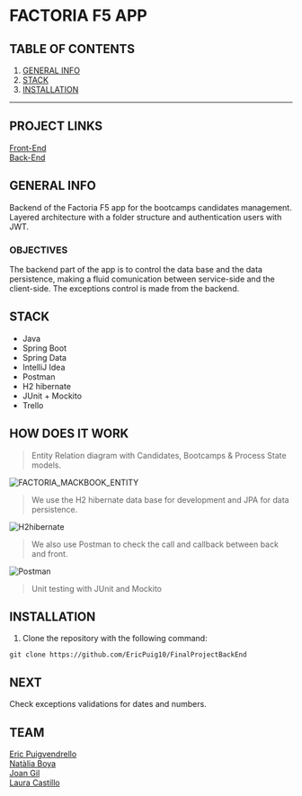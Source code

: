 FACTORIA F5 APP
============

## TABLE OF CONTENTS
1. [GENERAL INFO](#GENERAL-INFO)
2. [STACK](#STACK)
3. [INSTALLATION](#INSTALLATION_)

***

## PROJECT LINKS

[Front-End](https://github.com/EricPuig10/FinalProjectFrontEnd.git)</br>
[Back-End](https://github.com/EricPuig10/FinalProjectBackEnd.git)

## GENERAL INFO
Backend of the Factoria F5 app for the bootcamps candidates management. Layered architecture with a folder structure and authentication users with JWT. 

### OBJECTIVES
The backend part of the app is to control the data base and the data persistence, making a fluid comunication between service-side and the client-side.
The exceptions control is made from the backend.

## STACK
- Java
- Spring Boot
- Spring Data
- IntelliJ Idea
- Postman
- H2 hibernate
- JUnit + Mockito
- Trello


## HOW DOES IT WORK
>Entity Relation diagram with Candidates, Bootcamps & Process State models.
> 
![FACTORIA_MACKBOOK_ENTITY](https://user-images.githubusercontent.com/102957525/192268919-2018cc02-d1ac-455b-9013-8ce92805b80b.png)

>We use the H2 hibernate data base for development and JPA for data persistence.
> 
![H2hibernate](https://user-images.githubusercontent.com/102729704/192353838-2352512f-5397-491b-bc96-8fd83e1aa667.jpg)

>We also use Postman to check the call and callback between back and front.
> 
![Postman](https://user-images.githubusercontent.com/102729704/192353881-cb8cd986-dfc1-4b2b-b190-9d15bd2d9a75.jpg)

>Unit testing with JUnit and Mockito


## INSTALLATION

1. Clone the repository with the following command:  
```
git clone https://github.com/EricPuig10/FinalProjectBackEnd
```

## NEXT
Check exceptions validations for dates and numbers.

## TEAM

[Eric Puigvendrello ](https://github.com/EricPuig10)<br>
[Natàlia Boya ](https://github.com/nboyaroca)<br>
[Joan Gil ](https://github.com/jilbosch)<br>
[Laura Castillo ](https://github.com/laucasdu)<br>
